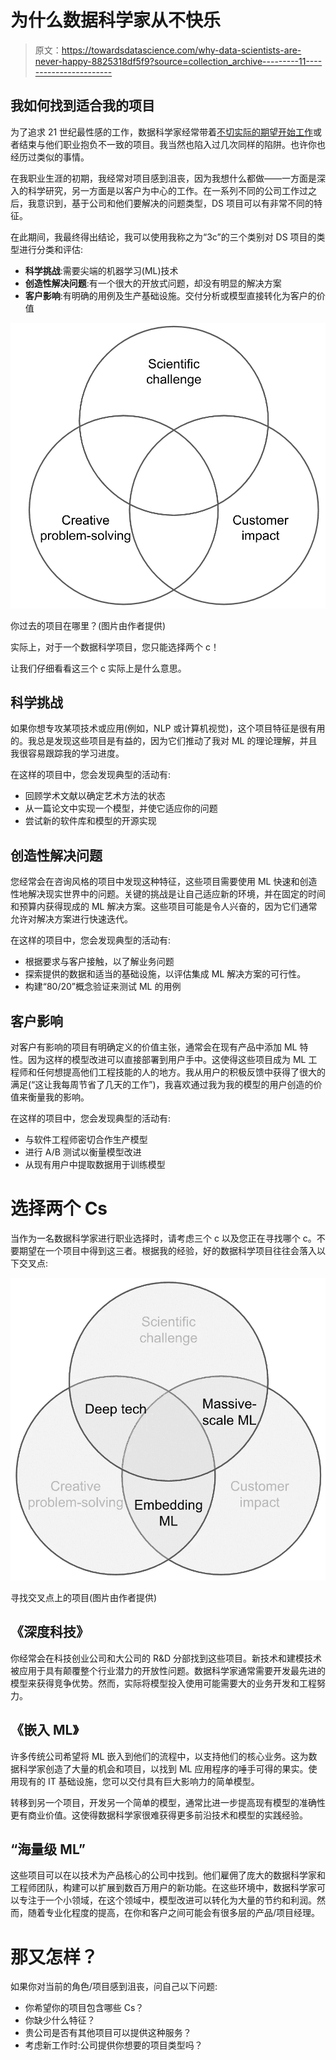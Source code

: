 # 为什么数据科学家从不快乐

> 原文：<https://towardsdatascience.com/why-data-scientists-are-never-happy-8825318df5f9?source=collection_archive---------11----------------------->

## 我如何找到适合我的项目

为了追求 21 世纪最性感的工作，数据科学家经常带着[不切实际的期望开始工作](/why-so-many-data-scientists-are-leaving-their-jobs-a1f0329d7ea4)或者结束与他们职业抱负不一致的项目。我当然也陷入过几次同样的陷阱。也许你也经历过类似的事情。

在我职业生涯的初期，我经常对项目感到沮丧，因为我想什么都做——一方面是深入的科学研究，另一方面是以客户为中心的工作。在一系列不同的公司工作过之后，我意识到，基于公司和他们要解决的问题类型，DS 项目可以有非常不同的特征。

在此期间，我最终得出结论，我可以使用我称之为“3c”的三个类别对 DS 项目的类型进行分类和评估:

*   **科学挑战**:需要尖端的机器学习(ML)技术
*   **创造性解决问题**:有一个很大的开放式问题，却没有明显的解决方案
*   **客户影响**:有明确的用例及生产基础设施。交付分析或模型直接转化为客户的价值

![](img/dfb6df3c08d34d2667033e272efdb1cf.png)

你过去的项目在哪里？(图片由作者提供)

实际上，对于一个数据科学项目，您只能选择两个 c！

让我们仔细看看这三个 c 实际上是什么意思。

## **科学挑战**

如果你想专攻某项技术或应用(例如，NLP 或计算机视觉)，这个项目特征是很有用的。我总是发现这些项目是有益的，因为它们推动了我对 ML 的理论理解，并且我很容易跟踪我的学习进度。

在这样的项目中，您会发现典型的活动有:

*   回顾学术文献以确定艺术方法的状态
*   从一篇论文中实现一个模型，并使它适应你的问题
*   尝试新的软件库和模型的开源实现

## **创造性解决问题**

您经常会在咨询风格的项目中发现这种特征，这些项目需要使用 ML 快速和创造性地解决现实世界中的问题。关键的挑战是让自己适应新的环境，并在固定的时间和预算内获得现成的 ML 解决方案。这些项目可能是令人兴奋的，因为它们通常允许对解决方案进行快速迭代。

在这样的项目中，您会发现典型的活动有:

*   根据要求与客户接触，以了解业务问题
*   探索提供的数据和适当的基础设施，以评估集成 ML 解决方案的可行性。
*   构建“80/20”概念验证来测试 ML 的用例

## **客户影响**

对客户有影响的项目有明确定义的价值主张，通常会在现有产品中添加 ML 特性。因为这样的模型改进可以直接部署到用户手中。这使得这些项目成为 ML 工程师和任何想提高他们工程技能的人的地方。我从用户的积极反馈中获得了很大的满足(“这让我每周节省了几天的工作”)，我喜欢通过我为我的模型的用户创造的价值来衡量我的影响。

在这样的项目中，您会发现典型的活动有:

*   与软件工程师密切合作生产模型
*   进行 A/B 测试以衡量模型改进
*   从现有用户中提取数据用于训练模型

# **选择两个 Cs**

当作为一名数据科学家进行职业选择时，请考虑三个 c 以及您正在寻找哪个 c。不要期望在一个项目中得到这三者。根据我的经验，好的数据科学项目往往会落入以下交叉点:

![](img/24b5fd98c097ddb5f9dd2b036c3484df.png)

寻找交叉点上的项目(图片由作者提供)

## **《深度科技》**

你经常会在科技创业公司和大公司的 R&D 分部找到这些项目。新技术和建模技术被应用于具有颠覆整个行业潜力的开放性问题。数据科学家通常需要开发最先进的模型来获得竞争优势。然而，实际将模型投入使用可能需要大的业务开发和工程努力。

## **《嵌入 ML》**

许多传统公司希望将 ML 嵌入到他们的流程中，以支持他们的核心业务。这为数据科学家创造了大量的机会和项目，以找到 ML 应用程序的唾手可得的果实。使用现有的 IT 基础设施，您可以交付具有巨大影响力的简单模型。

转移到另一个项目，开发另一个简单的模型，通常比进一步提高现有模型的准确性更有商业价值。这使得数据科学家很难获得更多前沿技术和模型的实践经验。

## **“海量级 ML”**

这些项目可以在以技术为产品核心的公司中找到。他们雇佣了庞大的数据科学家和工程师团队，构建可以扩展到数百万用户的新功能。在这些环境中，数据科学家可以专注于一个小领域，在这个领域中，模型改进可以转化为大量的节约和利润。然而，随着专业化程度的提高，在你和客户之间可能会有很多层的产品/项目经理。

# **那又怎样？**

如果你对当前的角色/项目感到沮丧，问自己以下问题:

*   你希望你的项目包含哪些 Cs？
*   你缺少什么特征？
*   贵公司是否有其他项目可以提供这种服务？
*   考虑新工作时:公司提供你想要的项目类型吗？